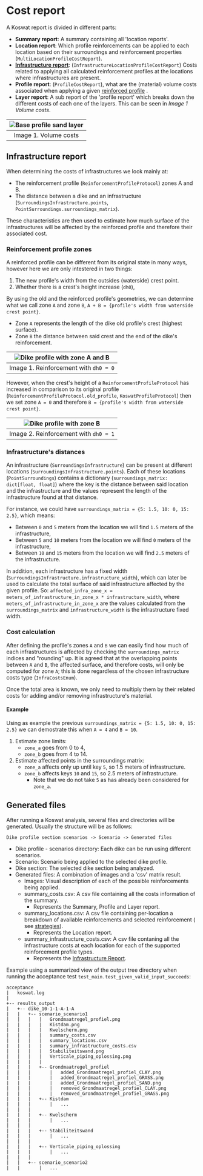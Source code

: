 # Cost report

A Koswat report is divided in different parts:

- __Summary report__: A summary containing all 'location reports'.
- __Location report__: Which profile reinforcements can be applied to each location based on their surroundings and reinforcement properties (`MultiLocationProfileCostReport`). 
- [__Infrastructure report__](#infrastructure-report): (`InfrastructureLocationProfileCostReport`) Costs related to applying all calculated reinforcement profiles at the locations where infrastructures are present.
- __Profile report__: (`ProfileCostReport`), what are the (material) volume costs associated when applying a given [reinforced profile](./koswat_reinforced_profile.md#possible-reinforcements) .
- __Layer report__: A sub report of the 'profile report' which breaks down the different costs of each one of the layers. This can be seen in _Image 1 Volume costs_.

|![Base profile sand layer](./imgs/reinforcement_calculations.png)|
|:--:|
|Image 1. Volume costs|

## Infrastructure report

When determining the costs of infrastructures we look mainly at:

- The reinforcement profile (`ReinforcementProfileProtocol`) zones A and B. 
- The distance between a dike and an infrastructure (`SurroundingsInfrastructure.points`, `PointSurroundings.surroundings_matrix`).

These characteristics are then used to estimate how much surface of the infrastructures will be affected by the reinforced profile and therefore their associated cost.


### Reinforcement profile zones

A reinforced profile can be different from its original state in many ways, however here we are only intestered in two things:

1. The new profile's width from the outsides (waterside) crest point.
2. Whether there is a crest's height increase (`dh0`),

By using the old and the reinforced profile's geometries, we can determine what we call zone `A` and zone `B`, `A + B = {profile's width from waterside crest point}`. 

- Zone `A` represents the length of the dike old profile's crest (highest surface).
- Zone `B` the distance between said crest and the end of the dike's reinforcement.

|![Dike profile with zone A and B](./imgs/surroundings_zone_a_b.png)|
|:--:|
|Image 1. Reinforcement with `dh0 = 0`|

However, when the crest's height of a `ReinforcementProfileProtocol` has increased in comparison to its original profile (`ReinforcementProfileProtocol.old_profile`, `KoswatProfileProtocol`) then we set zone `A = 0` and therefore `B = {profile's width from waterside crest point}`.

|![Dike profile with zone B](./imgs/surroundings_zone_b.png)|
|:--:|
|Image 2. Reinforcement with `dh0 = 1`|

### Infrastructure's distances

An infrastructure (`SurroundingsInfrastructure`) can be present at different locations (`SurroundingsInfrastructure.points`). Each of these locations (`PointSurroundings`) contains a dictionary (`surroundings_matrix: dict[float, float]`) where the key is the distance between said location and the infrastructure and the values represent the length of the infrastructure found at that distance.

For instance, we could have `surroundings_matrix = {5: 1.5, 10: 0, 15: 2.5}`, which means:
- Between `0` and `5` meters from the location we will find `1.5` meters of the infrastructure,
- Between `5` and `10` meters from the location we will find `0` meters of the infrastructure,
- Between `10` and `15` meters from the location we will find `2.5` meters of the infrastructure.

In addition, each infrastructure has a fixed width (`SurroundingsInfrastructure.infrastructure_width`), which can later be used to calculate the total surface of said infrastructure affected by the given profile. So: `affected_infra_zone_x = meters_of_infrastructure_in_zone_x * infrastructure_width`, where `meters_of_infrastructure_in_zone_x` are the values calculated from the `surroundings_matrix` and `infrastructure_width` is the infrastructure fixed width.

### Cost calculation

After defining the profile's zones `A` and `B` we can easily find how much of each infrastructures is affected by checking the `surroundings_matrix` indices and "rounding" up. It is agreed that at the overlapping points between `A` and `B`, the affected surface, and therefore costs, will only be computed for zone `A`; this is done regardless of the chosen infrastructure costs type (`InfraCostsEnum`).

Once the total area is known, we only need to multiply them by their related costs for adding and/or removing infrastructure's material.

#### Example

Using as example the previous `surroundings_matrix = {5: 1.5, 10: 0, 15: 2.5}` we can demostrate this when `A = 4` and `B = 10`.

1. Estimate zone limits:
    - `zone_a` goes from 0 to 4,
    - `zone_b` goes from 4 to 14.
2. Estimate affected points in the surroundings matrix:
    - `zone_a` affects only up until key `5`, so 1.5 meters of infrastructure.
    - `zone_b` affects keys `10` and `15`, so 2.5 meters of infrastructure.
        - Note that we do not take `5` as has already been considered for `zone_a`.


## Generated files
After running a Koswat analysis, several files and directories will be generated. Usually the structure will be as follows:

`Dike profile section scenarios -> Scenario -> Generated files`

- Dike profile - scenarios directory: Each dike can be run using different scenarios.
- Scenario: Scenario being applied to the selected dike profile.
- Dike section: The selected dike section being analyzed.
- Generated files: A combination of images and a 'csv' matrix result.
    - Images: Visual description of each of the possible reinforcements being applied.
    - summary_costs.csv: A csv file containing all the costs information of the summary.
        - Represents the Summary, Profile and Layer report.
    - summary_locations.csv: A csv file containing per-location a breakdown of available reinforcements and selected reinforcement ( see [strategies](koswat_strategies.md)).
        - Represents the Location report.
    - summary_infrastructure_costs.csv: A csv file contaning all the infrastructure costs at each location for each of the supported reinforcement profile types.
        - Represents the [Infrastructure Report](#infrastructure-report).

Example using a summarized view of the output tree directory when running the acceptance test `test_main.test_given_valid_input_succeeds`: 
```
acceptance
|   koswat.log
|
+-- results_output
|   +-- dike_10-1-1-A-1-A
|   |   +-- scenario_scenario1
|   |   |   |   Grondmaatregel_profiel.png
|   |   |   |   Kistdam.png
|   |   |   |   Kwelscherm.png
|   |   |   |   summary_costs.csv
|   |   |   |   summary_locations.csv
|   |   |   |   summary_infrastructure_costs.csv
|   |   |   |   Stabiliteitswand.png
|   |   |   |   Verticale_piping_oplossing.png
|   |   |   |
|   |   |   +-- Grondmaatregel_profiel
|   |   |       |   added_Grondmaatregel_profiel_CLAY.png
|   |   |       |   added_Grondmaatregel_profiel_GRASS.png
|   |   |       |   added_Grondmaatregel_profiel_SAND.png
|   |   |       |   removed_Grondmaatregel_profiel_CLAY.png
|   |   |       |   removed_Grondmaatregel_profiel_GRASS.png
|   |   |   +-- Kistdam
|   |   |       |   ...
|   |   |
|   |   |   +-- Kwelscherm
|   |   |       |   ...
|   |   |
|   |   |   +-- Stabiliteitswand
|   |   |       |   ...
|   |   |
|   |   |   +-- Verticale_piping_oplossing
|   |   |       |   ...
|   |   |
|   |   +-- scenario_scenario2
|   |       |   ...
```